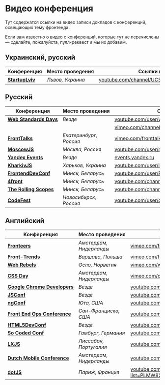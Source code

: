 # Видео конференция

Тут содержатся ссылки на видео записи докладов с конференций, освещающих тему 
фронтенда.

Если вам известно о видео с конференций, которые тут не перечислены — сделайте, 
пожалуйста, пулл-реквест и мы их добавим.


## Украинский, русский

Конференция                                               | Место проведения                    | Ссылки на видео
----------------------------------------------------------|-------------------------------------|-------------------------------------------------
[__StartupLviv__][0]                                       |  _Львов, Украина_                     | [youtube.com/channel/UC5pkffv9LpA4y8wppOtjzOg][1]


## Русский

Конференция                                               | Место проведения                    | Ссылки на видео
----------------------------------------------------------|-------------------------------------|-------------------------------------------------
[__Web Standards Days__][2]                         | _Везде_                                      | [youtube.com/user/wstdays][3]  
                                                                     |                                                   | [vimeo.com/channels/wstdays][4]    
[__FrontTalks__][5]                                        | _Екатеринбург, Россия_            | [vimeo.com/fronttalks][6]
[__MoscowJS__][7]                                         | _Москва, Россия_                       | [youtube.com/user/moscowjs][8]
[__Yandex Events__][9]                                  | _Везде_                                      | [events.yandex.ru][9]
[__KharkivJS__][10]                                        | _Харьков, Украина_                   | [youtube.com/user/lodye1][11]
[__FrontendDevConf__][12]                           | _Минск, Беларусь_                     | [youtube.com/user/FrontendDevConf][13]
[__4front__][14]                                             | _Минск, Беларусь_                     | [youtube.com/channel/UCj3KH8jxwcT5zOrByWmNXhA][15]
[__The Rolling Scopes__][16]                         | _Минск, Беларусь_                     | [youtube.com/channel/UCUgmHbk1rTFaf4GGKQ1OXfQ][17]
[__CodeFest__][18]                                        | _Новосибирск, Россия_              | [youtube.com/user/codefestru][19]


## Английский

Конференция                                               | Место проведения                    | Ссылки на видео
----------------------------------------------------------|-------------------------------------|-------------------------------------------------
[__Fronteers__][20]                                       | _Амстердам, Нидерланды_       | [vimeo.com/fronteers][21]
[__Front-Trends__][22]                                 | _Варшава, Польша_                    | [vimeo.com/fronttrends][23]
[__Web Rebels__][24]                                    | _Осло, Норвегия_                       | [vimeo.com/webrebels][25]
[__CSS Day__][26]                                         | _Амстердам, Нидерланды_       | [vimeo.com/channels/cssday][27]
[__Google Chrome Developers__][28]           | _Везде_                                      | [youtube.com/channel/UCnUYZLuoy1rq1aVMwx4aTzw][29]
[__JSConf__][30]                                            | _Везде_                                      | [youtube.com/channel/UCzoVCacndDCfGDf41P-z0iA][31]
[__ngConf__][32]                                          | _Юта, США_                                | [youtube.com/channel/UCm9iiIfgmVODUJxINecHQkA][33]
[__Front End Ops Conference__][34]             | _Сан-Франциско, США_             | [youtube.com/user/frontendopsconf][35]
[__HTML5DevConf__][36]                             | _Везде_                                       | [youtube.com/user/HTML5DevConf/][37]
[__So Coded Conf__][38]                              | _Гамбург, Германия_                  | [youtube.com/channel/UCTC5rv8LYoXrgXkjTqEkNHg][39]
[__LXJS__][40]                                               | _Лиссабон, Португалия_            | [youtube.com/channel/UC_h7rQVoZkfgh1stTd2GB5w][41]
[__Dutch Mobile Conference__][42]              | _Амстердам, Нидерланды_       | [youtube.com/channel/UCtkBykd9861oqD4syz6bz2Q][43]
[__dotJS__][44]                                             | _Париж, Франция_                      | [youtube.com/playlist?list=PLMW8Xq7bXrG486Mh95hKjiXRdci60zUlL][45]

[0]: http://startup.lviv.ua/
[1]: https://youtube.com/channel/UC5pkffv9LpA4y8wppOtjzOg

[2]: http://webstandardsdays.ru/
[3]: https://youtube.com/user/wstdays
[4]: https://vimeo.com/channels/wstdays

[5]: http://fronttalks.ru/
[6]: https://vimeo.com/fronttalks

[7]: http://www.moscowjs.ru/
[8]: https://youtube.com/user/moscowjs

[9]: https://events.yandex.ru/

[10]: https://twitter.com/KharkivJS
[11]: https://youtube.com/user/lodye1

[12]: http://fdconf.by/
[13]: https://youtube.com/user/FrontendDevConf

[14]: https://twitter.com/4frontby
[15]: https://youtube.com/channel/UCj3KH8jxwcT5zOrByWmNXhA

[16]: http://rollingscopes.com/
[17]: https://youtube.com/channel/UCUgmHbk1rTFaf4GGKQ1OXfQ

[18]: http://codefest.ru/
[19]: https://youtube.com/user/codefestru

[20]: https://fronteers.nl/
[21]: https://vimeo.com/fronteers

[22]: http://front-trends.com
[23]: https://vimeo.com/fronttrends

[24]: https://www.webrebels.org/
[25]: https://vimeo.com/webrebels

[26]: http://cssday.nl/
[27]: https://vimeo.com/channels/cssday

[28]: https://developer.chrome.com/devsummit/
[29]: https://youtube.com/channel/UCnUYZLuoy1rq1aVMwx4aTzw

[30]: http://jsconf.com/
[31]: https://youtube.com/channel/UCzoVCacndDCfGDf41P-z0iA

[32]: http://ng-conf.org/
[33]: https://youtube.com/channel/UCm9iiIfgmVODUJxINecHQkA

[34]: http://www.feopsconf.com/
[35]: https://youtube.com/user/frontendopsconf

[36]: http://html5devconf.com/
[37]: https://youtube.com/user/HTML5DevConf/

[38]: http://socoded.com/
[39]: https://youtube.com/channel/UCTC5rv8LYoXrgXkjTqEkNHg

[40]: http://lxjs.org/
[41]: https://youtube.com/channel/UC_h7rQVoZkfgh1stTd2GB5w

[42]: http://www.mobileconference.nl/
[43]: https://youtube.com/channel/UCtkBykd9861oqD4syz6bz2Q

[44]: http://www.dotjs.eu/
[45]: https://youtube.com/playlist?list=PLMW8Xq7bXrG486Mh95hKjiXRdci60zUlL
